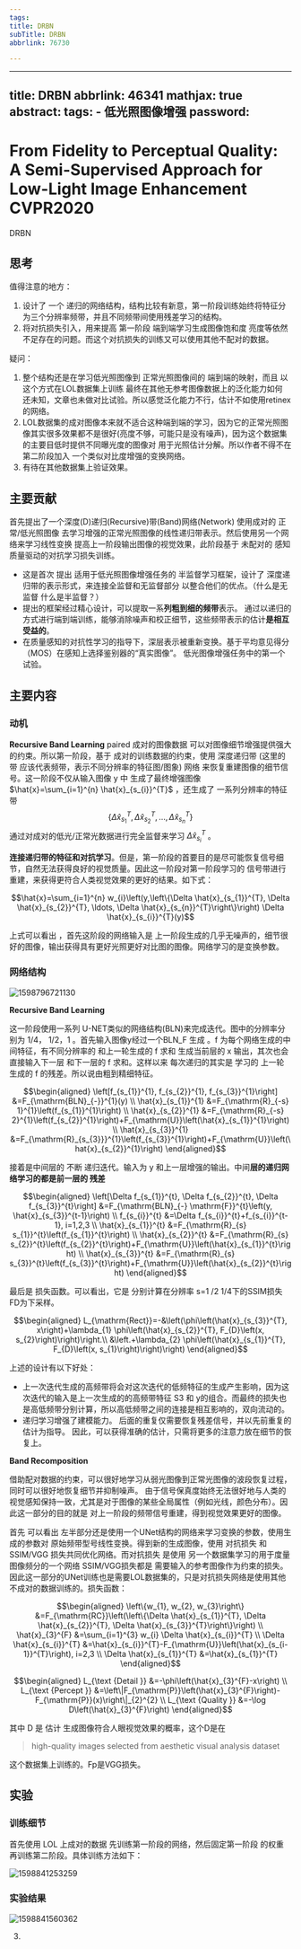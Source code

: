 ```yaml
---
tags:
title: DRBN
subTitle: DRBN
abbrlink: 76730

---
```

---
title: DRBN
abbrlink: 46341
mathjax: true
abstract:
tags:
	- 低光照图像增强
password:
---


<!--more-->

# From Fidelity to Perceptual Quality: A Semi-Supervised Approach for Low-Light Image Enhancement  CVPR2020

DRBN

## 思考

值得注意的地方：

1. 设计了 一个 递归的网络结构，结构比较有新意，第一阶段训练始终将特征分为三个分辨率频带，并且不同频带间使用残差学习的结构。
2. 将对抗损失引入，用来提高 第一阶段 端到端学习生成图像饱和度 亮度等依然不足存在的问题。而这个对抗损失的训练又可以使用其他不配对的数据。

疑问：

1. 整个结构还是在学习低光照图像到 正常光照图像间的 端到端的映射，而且 以这个方式在LOL数据集上训练 最终在其他无参考图像数据上的泛化能力如何 还未知，文章也未做对比试验。所以感觉泛化能力不行，估计不如使用retinex的网络。
2. LOL数据集的成对图像本来就不适合这种端到端的学习，因为它的正常光照图像其实很多效果都不是很好(亮度不够，可能只是没有噪声)，因为这个数据集的主要目低时提供不同曝光度的图像对 用于光照估计分解。所以作者不得不在第二阶段加入 一个类似对比度增强的变换网络。
3. 有待在其他数据集上验证效果。



## 主要贡献

首先提出了一个深度(D)递归(Recursive)带(Band)网络(Network)  使用成对的 正常/低光照图像  去学习增强的正常光照图像的线性递归带表示。然后使用另一个网络来学习线性变换 提高上一阶段输出图像的视觉效果，此阶段基于 未配对的 感知质量驱动的对抗学习损失训练。

* 这是首次 提出 适用于低光照图像增强任务的 半监督学习框架，设计了 深度递归带的表示形式，来连接全监督和无监督部分 以整合他们的优点。（什么是无监督 什么是半监督？）
* 提出的框架经过精心设计，可以提取一系**列粗到细的频带**表示。 通过以递归的方式进行端到端训练，能够消除噪声和校正细节，这些频带表示的估计**是相互受益的**。
* 在质量感知的对抗性学习的指导下，深层表示被重新变换。基于平均意见得分（MOS）在感知上选择鉴别器的“真实图像”。 低光图像增强任务中的第一个试验。



## 主要内容

### 动机

**Recursive Band Learning** paired 成对的图像数据 可以对图像细节增强提供强大的约束。所以第一阶段，基于 成对的训练数据的约束，使用  深度递归带 (这里的带 应该代表频带，表示不同分辨率的特征图/图象) 网络 来恢复重建图像的细节信号。这一阶段不仅从输入图像 y 中 生成了最终增强图像 $\hat{x}=\sum_{i=1}^{n} \hat{x}_{s_{i}}^{T}$  ，还生成了  一系列分辨率的特征带 $$\left\{\Delta \hat{x}_{s_{1}}^{T}, \Delta \hat{x}_{s_{2}}^{T}, \ldots, \Delta \hat{x}_{s_{n}}^{T}\right\}$$  通过对成对的低光/正常光数据进行完全监督来学习 $\Delta \hat{x}_{s_{i}}^{T}$ 。

**连接递归带的特征和对抗学习**。但是，第一阶段的首要目的是尽可能恢复信号细节，自然无法获得良好的视觉质量。因此这一阶段对第一阶段学习的 信号带进行重建，来获得更符合人类视觉效果的更好的结果。如下式：

$$\hat{x}=\sum_{i=1}^{n} w_{i}\left(y,\left\{\Delta \hat{x}_{s_{1}}^{T}, \Delta \hat{x}_{s_{2}}^{T}, \ldots, \Delta \hat{x}_{s_{n}}^{T}\right\}\right) \Delta \hat{x}_{s_{i}}^{T}(y)$$





上式可以看出 ，首先这阶段的网络输入是 上一阶段生成的几乎无噪声的，细节很好的图像，输出获得具有更好光照更好对比图的图像。网络学习的是变换参数。

### 网络结构

![1598796721130](https://cdn.jsdelivr.net/gh/changruowang/cloudimg/img/20210508212517.png)

**Recursive Band Learning**  

这一阶段使用一系列 U-NET类似的网络结构(BLN)来完成迭代。图中的分辨率分别为 1/4， 1/2，1 。首先输入图像y经过一个BLN_F 生成 。f 为每个网络生成的中间特征，有不同分辨率的 和上一轮生成的 f 求和 生成当前层的 x 输出，其次也会直接输入下一层 和下一层的 f 求和。这样以来 每次递归的其实是 学习的 上一轮 生成的 f 的残差。所以说由粗到精细特征。

$$\begin{aligned}
\left[f_{s_{1}}^{1}, f_{s_{2}}^{1}, f_{s_{3}}^{1}\right] &=F_{\mathrm{BLN}_{-}}^{1}(y) \\
\hat{x}_{s_{1}}^{1} &=F_{\mathrm{R}_{-s} 1}^{1}\left(f_{s_{1}}^{1}\right) \\
\hat{x}_{s_{2}}^{1} &=F_{\mathrm{R}_{-s} 2}^{1}\left(f_{s_{2}}^{1}\right)+F_{\mathrm{U}}\left(\hat{x}_{s_{1}}^{1}\right) \\
\hat{x}_{s_{3}}^{1} &=F_{\mathrm{R}_{s_{3}}}^{1}\left(f_{s_{3}}^{1}\right)+F_{\mathrm{U}}\left(\hat{x}_{s_{2}}^{1}\right)
\end{aligned}$$

接着是中间层的 不断 递归迭代。输入为 y 和上一层增强的输出。中间**层的递归网络学习的都是前一层的 残差**

$$\begin{aligned}
\left[\Delta f_{s_{1}}^{t}, \Delta f_{s_{2}}^{t}, \Delta f_{s_{3}}^{t}\right] &=F_{\mathrm{BLN}_{-} \mathrm{F}}^{t}\left(y, \hat{x}_{s_{3}}^{t-1}\right) \\
f_{s_{i}}^{t} &=\Delta f_{s_{i}}^{t}+f_{s_{i}}^{t-1}, i=1,2,3 \\
\hat{x}_{s_{1}}^{t} &=F_{\mathrm{R}_{s} s_{1}}^{t}\left(f_{s_{1}}^{t}\right) \\
\hat{x}_{s_{2}}^{t} &=F_{\mathrm{R}_{s} s_{2}}^{t}\left(f_{s_{2}}^{t}\right)+F_{\mathrm{U}}\left(\hat{x}_{s_{1}}^{t}\right) \\
\hat{x}_{s_{3}}^{t} &=F_{\mathrm{R}_{s} s_{3}}^{t}\left(f_{s_{3}}^{t}\right)+F_{\mathrm{U}}\left(\hat{x}_{s_{2}}^{t}\right)
\end{aligned}$$

最后是 损失函数。可以看出，它是 分别计算在分辨率 s=1 /2 1/4下的SSIM损失  FD为下采样。

$$\begin{aligned}
L_{\mathrm{Rect}}=-&\left(\phi\left(\hat{x}_{s_{3}}^{T}, x\right)+\lambda_{1} \phi\left(\hat{x}_{s_{2}}^{T}, F_{D}\left(x, s_{2}\right)\right)\right.\\
&\left.+\lambda_{2} \phi\left(\hat{x}_{s_{1}}^{T}, F_{D}\left(x, s_{1}\right)\right)\right)
\end{aligned}$$

上述的设计有以下好处：

* 上一次迭代生成的高频带将会对这次迭代的低频特征的生成产生影响，因为这次迭代的输入是上一次生成的的高频带特征 S3 和 y的组合。而最终的损失也是高低频带分别计算，所以高低频带之间的连接是相互影响的，双向流动的。
* 递归学习增强了建模能力。 后面的重复仅需要恢复残差信号，并以先前重复的估计为指导。 因此，可以获得准确的估计，只需将更多的注意力放在细节的恢复上。

**Band Recomposition**

借助配对数据的约束，可以很好地学习从弱光图像到正常光图像的波段恢复过程，同时可以很好地恢复细节并抑制噪声。 由于信号保真度始终无法很好地与人类的视觉感知保持一致，尤其是对于图像的某些全局属性（例如光线，颜色分布）。因此这一部分的目的就是 对上一阶段的频带信号重建，得到视觉效果更好的图像。

首先	可以看出 左半部分还是使用一个UNet结构的网络来学习变换的参数，使用生成的参数对 原始频带型号线性变换。得到新的生成图像，使用 对抗损失 和 SSIM/VGG 损失共同优化网络。而对抗损失 是使用 另一个数据集学习的用于度量图像频分的一个网络 SSIM/VGG损失都是 需要输入的参考图像作为约束的损失。因此这一部分的UNet训练也是需要LOL数据集的，只是对抗损失网络是使用其他不成对的数据训练的。
​		损失函数：

$$\begin{aligned}
\left\{w_{1}, w_{2}, w_{3}\right\} &=F_{\mathrm{RC}}\left(\left\{\Delta \hat{x}_{s_{1}}^{T}, \Delta \hat{x}_{s_{2}}^{T}, \Delta \hat{x}_{s_{3}}^{T}\right\}\right) \\
\hat{x}_{3}^{F} &=\sum_{i=1}^{3} w_{i} \Delta \hat{x}_{s_{i}}^{T} \\
\Delta \hat{x}_{s_{i}}^{T} &=\hat{x}_{s_{i}}^{T}-F_{\mathrm{U}}\left(\hat{x}_{s_{i-1}}^{T}\right), i=2,3 \\
\Delta \hat{x}_{s_{1}}^{T} &=\hat{x}_{s_{1}}^{T}
\end{aligned}$$

$$\begin{aligned}
L_{\text {Detail }} &=-\phi\left(\hat{x}_{3}^{F}-x\right) \\
L_{\text {Percept }} &=\left\|F_{\mathrm{P}}\left(\hat{x}_{3}^{F}\right)-F_{\mathrm{P}}(x)\right\|_{2}^{2} \\
L_{\text {Quality }} &=-\log D\left(\hat{x}_{3}^{F}\right)
\end{aligned}$$

其中 D 是 估计 生成图像符合人眼视觉效果的概率，这个D是在

> high-quality images selected from aesthetic visual analysis dataset

这个数据集上训练的。Fp是VGG损失。



## 实验

### 训练细节

首先使用 LOL 上成对的数据 先训练第一阶段的网络，然后固定第一阶段 的权重 再训练第二阶段。具体训练方法如下：

![1598841253259](https://cdn.jsdelivr.net/gh/changruowang/cloudimg/img/20210424120152.png)

### 实验结果

![1598841560362](https://cdn.jsdelivr.net/gh/changruowang/cloudimg/img/20210424120157.png)



3. 




